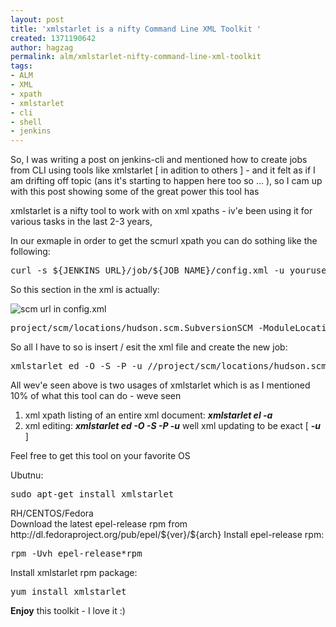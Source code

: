 ```yaml
---
layout: post
title: 'xmlstarlet is a nifty Command Line XML Toolkit '
created: 1371190642
author: hagzag
permalink: alm/xmlstarlet-nifty-command-line-xml-toolkit
tags:
- ALM
- XML
- xpath
- xmlstarlet
- cli
- shell
- jenkins
---
```

<p>So, I was writing a post on jenkins-cli and mentioned how to create jobs from CLI using tools like xmlstarlet [ in adition to others ] - and it felt as if I am drifting off topic (ans it&#39;s starting to happen here too so ... ), so I cam up with this post showing some of the great power this tool has</p>
<p>xmlstarlet is a nifty tool to work with on xml xpaths - iv&#39;e been using it for various tasks in the last 2-3 years,</p>
<p>In our exmaple in order to get the scmurl xpath you can do sothing like the following:</p>
<pre>
curl -s ${JENKINS_URL}/job/${JOB_NAME}/config.xml -u youruser:yourpasswd | xmlstarlet el -a</pre>
<p>So this section in the xml is actually:</p>
<p><img alt="scm url in config.xml" src="http://www.tikalk.com/files/upload/29/in_job_config_xml.png" /></p>
<pre>
project/scm/locations/hudson.scm.SubversionSCM_-ModuleLocation/remote</pre>
<p>So all I have to so is insert / esit the xml file and create the new job:</p>
<pre>
xmlstarlet ed -O -S -P -u //project/scm/locations/hudson.scm.SubversionSCM_-ModuleLocation/remote -v &quot;${scm_url}&quot;</pre>
<p>All wev&#39;e seen above is two usages of xmlstarlet which is as I mentioned 10% of what this tool can do - weve seen&nbsp;</p>
<ol>
	<li>
		xml xpath listing of an entire xml document: <em><strong>xmlstarlet el -a</strong></em></li>
	<li>
		xml editing: <em><strong>xmlstarlet ed -O -S -P -u</strong></em> well xml updating to be exact [ <em><strong>-u</strong></em> ]</li>
</ol>
<p>Feel free to get this tool on your favorite OS</p>
<p class="rteindent1">Ubutnu:</p>
<pre class="rteindent1">
sudo apt-get install xmlstarlet</pre>
<p class="rteindent1">RH/CENTOS/Fedora<br />
	Download the latest epel-release rpm from http://dl.fedoraproject.org/pub/epel/${ver}/${arch} Install epel-release rpm:</p>
<pre class="rteindent1">
rpm -Uvh epel-release*rpm</pre>
<p class="rteindent1">Install xmlstarlet rpm package:</p>
<pre class="rteindent1">
yum install xmlstarlet</pre>
<p><b>Enjoy</b> this toolkit - I love it :)</p>
